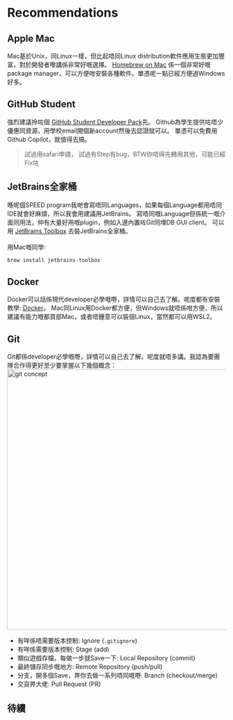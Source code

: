 # Recommendations

## Apple Mac

Mac基於Unix，同Linux一樣，但比起唔同Linux distribution軟件應用生態更加豐富，對於開發者嚟講係非常好嘅選擇。
[Homebrew on Mac](Homebrew.md) 係一個非常好嘅package manager，可以方便咁安裝各種軟件。單憑呢一點已經方便過Windows好多。

## GitHub Student

強烈建議拎咗個 [GitHub Student Developer Pack](https://education.github.com/pack/offers)先。
Github為學生提供咗唔少優惠同資源，用學校email開個新account然後去認證就可以。
單憑可以免費用Github Copilot，就值得去搞。
> 試過用safari申請， 試過有Step有bug，BTW你唔得先轉用其他，可能已經Fix咗

## JetBrains全家桶

喺呢個SPEED program我哋會寫唔同Languages，如果每個Language都用唔同IDE就會好麻煩，所以我會用建議用JetBrains。
寫唔同嘅Language但係統一嘅介面同用法，仲有大量好用嘅plugin，例如入邊內置咗Git同埋DB GUI client。
可以用 [JetBrains Toolbox](https://www.jetbrains.com/toolbox-app/) 去裝JetBrains全家桶。 \
<br/>
用Mac嘅同學:

```bash
brew install jetbrains-toolbox
```

## Docker

Docker可以話係現代developer必學嘅嘢，詳情可以自己去了解。呢度都有安裝教學: [Docker](Docker.md)。
Mac同Linux用Docker都方便，但Windows就唔係咁方便，所以建議有能力嘅都買部Mac，或者唔鍾意可以裝個Linux，當然都可以用WSL2。

## Git

Git都係developer必學嘅嘢，詳情可以自己去了解，呢度就唔多講。我認為要團隊合作得更好至少要掌握以下幾個概念：
<img height="600" src="git-basic.png" alt="git concept"/>
- 有咩係唔需要版本控制: Ignore (`.gitignore`)
- 有咩係需要版本控制: Stage (add)
- 類似遊戲存檔，每做一步就Save一下: Local Repository (commit)
- 最終儲存同步嘅地方: Remote Repository (push/pull)
- 分支，開多個Save，畀你去做一系列唔同嘅嘢: Branch (checkout/merge)
- 交貨畀大佬: Pull Request (PR)

## 待續